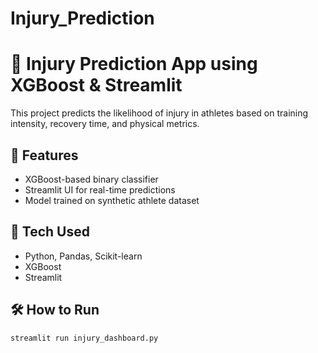 # Injury_Prediction

# 🏥 Injury Prediction App using XGBoost & Streamlit

This project predicts the likelihood of injury in athletes based on training intensity, recovery time, and physical metrics.

## 🚀 Features
- XGBoost-based binary classifier
- Streamlit UI for real-time predictions
- Model trained on synthetic athlete dataset

## 🧠 Tech Used
- Python, Pandas, Scikit-learn
- XGBoost
- Streamlit

## 🛠️ How to Run
```bash
streamlit run injury_dashboard.py
